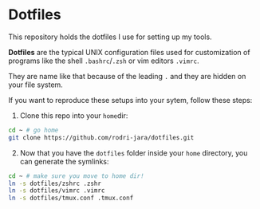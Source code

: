 # Dotfiles
This repository holds the dotfiles I use for setting up my tools.

**Dotfiles** are the typical UNIX configuration files used for customization of programs like the shell `.bashrc`/`.zsh` or vim editors `.vimrc`.

They are name like that because of the leading `.` and they are hidden on your file system. 

If you want to reproduce these setups into your sytem, follow these steps:

1. Clone this repo into your `home`dir:
```zsh
cd ~ # go home 
git clone https://github.com/rodri-jara/dotfiles.git
```

2. Now that you have the `dotfiles` folder inside your `home` directory, you can generate the symlinks:

```zsh
cd ~ # make sure you move to home dir!
ln -s dotfiles/zshrc .zshr
ln -s dotfiles/vimrc .vimrc
ln -s dotfiles/tmux.conf .tmux.conf
```

